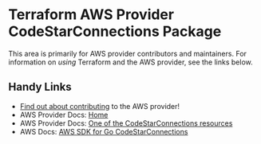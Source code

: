 # Terraform AWS Provider CodeStarConnections Package

This area is primarily for AWS provider contributors and maintainers. For information on _using_ Terraform and the AWS provider, see the links below.


## Handy Links

* [Find out about contributing](https://hashicorp.github.io/terraform-provider-aws/#contribute) to the AWS provider!
* AWS Provider Docs: [Home](https://registry.terraform.io/providers/hashicorp/aws/latest/docs)
* AWS Provider Docs: [One of the CodeStarConnections resources](https://registry.terraform.io/providers/hashicorp/aws/latest/docs/resources/codestarconnections_connection)
* AWS Docs: [AWS SDK for Go CodeStarConnections](https://docs.aws.amazon.com/sdk-for-go/api/service/codestarconnections/)
